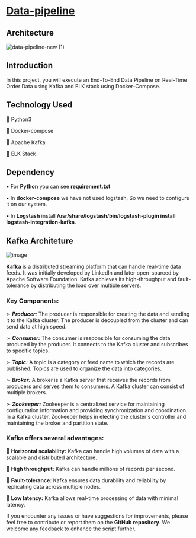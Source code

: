 # <u>Data-pipeline</u>

## Architecture
![data-pipeline-new (1)](https://github.com/ron-ait/Data-pipeline/assets/100356208/cb7fd9e3-a1ad-4fbe-ad67-318cb4c55963)

## Introduction 
In this project, you will execute an End-To-End Data Pipeline on Real-Time Order Data using Kafka and ELK stack using Docker-Compose.

## Technology Used
🔹 Python3

🔹 Docker-compose 

🔹 Apache Kafka

🔹 ELK Stack 

## Dependency

▪️ For **Python** you can see __requirement.txt__

▪️ In **docker-compose** we have not used logstash, So we need to configure it on our system. 

▪️ In **Logstash** install __/usr/share/logstash/bin/logstash-plugin install logstash-integration-kafka__.



## Kafka Architeture
![image](https://github.com/ron-ait/Data-pipeline/assets/100356208/4561d8d7-6c4c-4a15-8b57-c8216963376c)

__Kafka__ is a distributed streaming platform that can handle real-time data feeds. It was initially developed by LinkedIn and later open-sourced by Apache Software Foundation. Kafka achieves its high-throughput and fault-tolerance by distributing the load over multiple servers.

### Key Components:

➣ ***Producer:*** The producer is responsible for creating the data and sending it to the Kafka cluster. The producer is decoupled from the cluster and can send data at high speed.

➣ ***Consumer:*** The consumer is responsible for consuming the data produced by the producer. It connects to the Kafka cluster and subscribes to specific topics.

➣ ***Topic:*** A topic is a category or feed name to which the records are published. Topics are used to organize the data into categories.

➣ ***Broker:*** A broker is a Kafka server that receives the records from producers and serves them to consumers. A Kafka cluster can consist of multiple brokers.

➣ ***Zookeeper:*** Zookeeper is a centralized service for maintaining configuration information and providing synchronization and coordination. In a Kafka cluster, Zookeeper helps in electing the cluster's controller and maintaining the broker and partition state.

### Kafka offers several advantages:

🔶 **Horizontal scalability:** Kafka can handle high volumes of data with a scalable and distributed architecture.

🔶 **High throughput:** Kafka can handle millions of records per second.

🔶 **Fault-tolerance:** Kafka ensures data durability and reliability by replicating data across multiple nodes.

🔶 **Low latency:** Kafka allows real-time processing of data with minimal latency.



If you encounter any issues or have suggestions for improvements, please feel free to contribute or report them on the __GitHub repository__. We welcome any feedback to enhance the script further.
